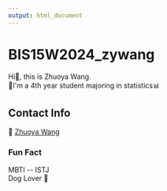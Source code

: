 ```yaml
---
output: html_document
---
```

# BIS15W2024_zywang
Hi👋, this is Zhuoya Wang.  
🌱I'm a 4th year student majoring in statistics📊

## Contact Info
📧 [Zhuoya Wang](oyawang@ucdavis.edu)

### Fun Fact
MBTI -- ISTJ   
Dog Lover 🐶



